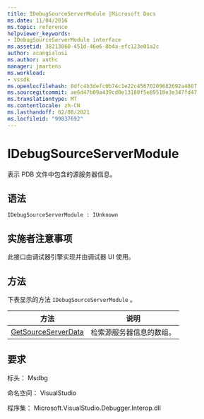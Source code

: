 ```yaml
---
title: IDebugSourceServerModule |Microsoft Docs
ms.date: 11/04/2016
ms.topic: reference
helpviewer_keywords:
- IDebugSourceServerModule interface
ms.assetid: 38213060-451d-46e6-8b4a-efc123e01a2c
author: acangialosi
ms.author: anthc
manager: jmartens
ms.workload:
- vssdk
ms.openlocfilehash: 8dfc4b3defc0b74c1e22c45670209682692a4807
ms.sourcegitcommit: ae6d47b09a439cd0e13180f5e89510e3e347fd47
ms.translationtype: MT
ms.contentlocale: zh-CN
ms.lasthandoff: 02/08/2021
ms.locfileid: "99837692"
---
```

# <a name="idebugsourceservermodule"></a>IDebugSourceServerModule
表示 PDB 文件中包含的源服务器信息。

## <a name="syntax"></a>语法

```
IDebugSourceServerModule : IUnknown
```

## <a name="notes-for-implementers"></a>实施者注意事项
 此接口由调试器引擎实现并由调试器 UI 使用。

## <a name="methods"></a>方法
 下表显示的方法 `IDebugSourceServerModule` 。

|方法|说明|
|------------|-----------------|
|[GetSourceServerData](../../../extensibility/debugger/reference/idebugsourceservermodule-getsourceserverdata.md)|检索源服务器信息的数组。|

## <a name="requirements"></a>要求
 标头： Msdbg

 命名空间： VisualStudio

 程序集： Microsoft.VisualStudio.Debugger.Interop.dll
